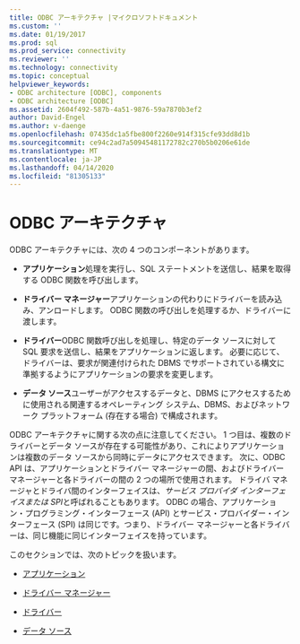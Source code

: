 ```yaml
---
title: ODBC アーキテクチャ |マイクロソフトドキュメント
ms.custom: ''
ms.date: 01/19/2017
ms.prod: sql
ms.prod_service: connectivity
ms.reviewer: ''
ms.technology: connectivity
ms.topic: conceptual
helpviewer_keywords:
- ODBC architecture [ODBC], components
- ODBC architecture [ODBC]
ms.assetid: 2604f492-587b-4a51-9876-59a7870b3ef2
author: David-Engel
ms.author: v-daenge
ms.openlocfilehash: 07435dc1a5fbe800f2260e914f315cfe93dd8d1b
ms.sourcegitcommit: ce94c2ad7a50945481172782c270b5b0206e61de
ms.translationtype: MT
ms.contentlocale: ja-JP
ms.lasthandoff: 04/14/2020
ms.locfileid: "81305133"
---
```

# <a name="odbc-architecture"></a>ODBC アーキテクチャ
ODBC アーキテクチャには、次の 4 つのコンポーネントがあります。  
  
-   **アプリケーション**処理を実行し、SQL ステートメントを送信し、結果を取得する ODBC 関数を呼び出します。  
  
-   **ドライバー マネージャー**アプリケーションの代わりにドライバーを読み込み、アンロードします。 ODBC 関数の呼び出しを処理するか、ドライバーに渡します。  
  
-   **ドライバー**ODBC 関数呼び出しを処理し、特定のデータ ソースに対して SQL 要求を送信し、結果をアプリケーションに返します。 必要に応じて、ドライバーは、要求が関連付けられた DBMS でサポートされている構文に準拠するようにアプリケーションの要求を変更します。  
  
-   **データ ソース**ユーザーがアクセスするデータと、DBMS にアクセスするために使用される関連するオペレーティング システム、DBMS、およびネットワーク プラットフォーム (存在する場合) で構成されます。  
  
 ODBC アーキテクチャに関する次の点に注意してください。 1 つ目は、複数のドライバーとデータ ソースが存在する可能性があり、これによりアプリケーションは複数のデータ ソースから同時にデータにアクセスできます。 次に、ODBC API は、アプリケーションとドライバー マネージャーの間、およびドライバー マネージャーと各ドライバーの間の 2 つの場所で使用されます。 ドライバ マネージャとドライバ間のインターフェイスは、*サービス プロバイダ インターフェイスまたは* *SPI*と呼ばれることもあります。 ODBC の場合、アプリケーション・プログラミング・インターフェース (API) とサービス・プロバイダー・インターフェース (SPI) は同じです。つまり、ドライバー マネージャーと各ドライバーは、同じ機能に同じインターフェイスを持っています。  
  
 このセクションでは、次のトピックを扱います。  
  
-   [アプリケーション](../../odbc/reference/applications.md)  
  
-   [ドライバー マネージャー](../../odbc/reference/the-driver-manager.md)  
  
-   [ドライバー](../../odbc/reference/drivers.md)  
  
-   [データ ソース](../../odbc/reference/data-sources.md)
